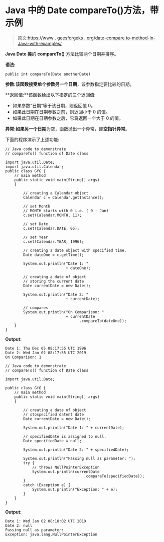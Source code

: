 # Java 中的 Date compareTo()方法，带示例

> 原文:[https://www . geesforgeks . org/date-compare to-method-in-Java-with-examples/](https://www.geeksforgeeks.org/date-compareto-method-in-java-with-examples/)

**Java Date 类**的 **compareTo()** 方法比较两个日期并排序。

**语法:**

```
public int compareTo(Date anotherDate)

```

**参数:**该函数接受单个参数**另一个日期**，该参数指定要比较的日期。

**返回值:**该函数给出以下指定的三个返回值:

*   如果参数“日期”等于该日期，则返回值 0。
*   如果此日期在日期参数之前，则返回小于 0 的值。
*   如果此日期在日期参数之后，它将返回一个大于 0 的值。

**异常:**如果**另一个日期**为空，函数抛出一个异常，即**空指针异常**。

下面的程序演示了上述功能:

```
// Java code to demonstrate
// compareTo() function of Date class

import java.util.Date;
import java.util.Calendar;
public class GfG {
    // main method
    public static void main(String[] args)
    {

        // creating a Calendar object
        Calendar c = Calendar.getInstance();

        // set Month
        // MONTH starts with 0 i.e. ( 0 - Jan)
        c.set(Calendar.MONTH, 11);

        // set Date
        c.set(Calendar.DATE, 05);

        // set Year
        c.set(Calendar.YEAR, 1996);

        // creating a date object with specified time.
        Date dateOne = c.getTime();

        System.out.println("Date 1: "
                           + dateOne);

        // creating a date of object
        // storing the current date
        Date currentDate = new Date();

        System.out.println("Date 2: "
                           + currentDate);

        // compares
        System.out.println("On Comparison: "
                           + currentDate
                                 .compareTo(dateOne));
    }
}
```

**Output:**

```
Date 1: Thu Dec 05 08:17:55 UTC 1996
Date 2: Wed Jan 02 08:17:55 UTC 2019
On Comparison: 1

```

```
// Java code to demonstrate
// compareTo() function of Date class

import java.util.Date;

public class GfG {
    // main method
    public static void main(String[] args)
    {

        // creating a date of object
        // stospecified datent date
        Date currentDate = new Date();

        System.out.println("Date 1: " + currentDate);

        // specifiedDate is assigned to null.
        Date specifiedDate = null;

        System.out.println("Date 2: " + specifiedDate);

        System.out.println("Passing null as parameter: ");
        try {
            // throws NullPointerException
            System.out.println(currentDate
                                   .compareTo(specifiedDate));
        }
        catch (Exception e) {
            System.out.println("Exception: " + e);
        }
    }
}
```

**Output:**

```
Date 1: Wed Jan 02 08:18:02 UTC 2019
Date 2: null
Passing null as parameter: 
Exception: java.lang.NullPointerException

```